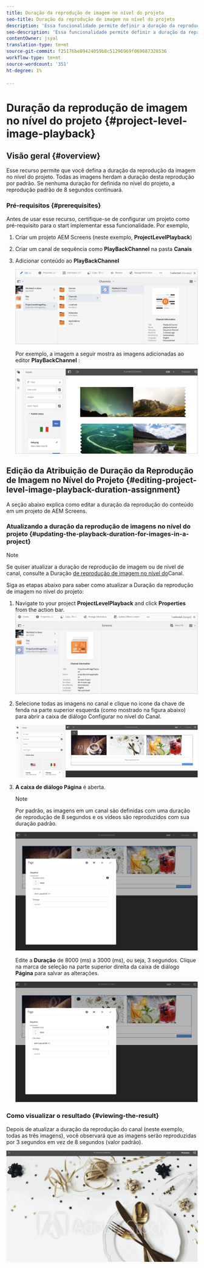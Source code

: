 ```yaml
---
title: Duração da reprodução de imagem no nível do projeto
seo-title: Duração da reprodução de imagem no nível do projeto
description: 'Essa funcionalidade permite definir a duração da reprodução da imagem no nível do projeto. '
seo-description: 'Essa funcionalidade permite definir a duração da reprodução da imagem no nível do projeto. '
contentOwner: jsyal
translation-type: tm+mt
source-git-commit: f25176be89424059b8c51296969f069687328536
workflow-type: tm+mt
source-wordcount: '351'
ht-degree: 1%

---
```



# Duração da reprodução de imagem no nível do projeto {#project-level-image-playback}

## Visão geral {#overview}

Esse recurso permite que você defina a duração da reprodução da imagem no nível do projeto. Todas as imagens herdam a duração desta reprodução por padrão. Se nenhuma duração for definida no nível do projeto, a reprodução padrão de 8 segundos continuará.

### Pré-requisitos {#prerequisites}

Antes de usar esse recurso, certifique-se de configurar um projeto como pré-requisito para o start implementar essa funcionalidade. Por exemplo,

1. Criar um projeto AEM Screens (neste exemplo, **ProjectLevelPlayback**)

1. Criar um canal de sequência como **PlayBackChannel** na pasta **Canais**

1. Adicionar conteúdo ao **PlayBackChannel**

   ![ativos](assets/image_playback1.png)

   Por exemplo, a imagem a seguir mostra as imagens adicionadas ao editor **PlayBackChannel** :

   ![ativos](assets/image_playback2.png)

## Edição da Atribuição de Duração da Reprodução de Imagem no Nível do Projeto {#editing-project-level-image-playback-duration-assignment}

A seção abaixo explica como editar a duração da reprodução do conteúdo em um projeto de AEM Screens.

### Atualizando a duração da reprodução de imagens no nível do projeto {#updating-the-playback-duration-for-images-in-a-project}


>[!NOTE]
>
>Se quiser atualizar a duração de reprodução de imagem ou de nível de canal, consulte a Duração [de reprodução de imagem no nível do](channel-level-image-playback.md)Canal.

Siga as etapas abaixo para saber como atualizar a Duração da reprodução de imagem no nível do projeto:

1. Navigate to your project **ProjectLevelPlayback** and click **Properties** from the action bar.
   ![ativos](assets/image_playback3.png)

1. Selecione todas as imagens no canal e clique no ícone da chave de fenda na parte superior esquerda (como mostrado na figura abaixo) para abrir a caixa de diálogo Configurar no nível do Canal.

   ![screen_shot_2019-06-25at95945am](assets/screen_shot_2019-06-25at95945am.png)

1. **A caixa de diálogo Página** é aberta.

   >[!NOTE]
   >
   >Por padrão, as imagens em um canal são definidas com uma duração de reprodução de 8 segundos e os vídeos são reproduzidos com sua duração padrão.

   ![screen_shot_2019-06-25at100343am](assets/screen_shot_2019-06-25at100343am.png)

   Edite a **Duração** de 8000 (ms) a 3000 (ms), ou seja, 3 segundos. Clique na marca de seleção na parte superior direita da caixa de diálogo **Página** para salvar as alterações.

   ![screen_shot_2019-06-25at101527am](assets/screen_shot_2019-06-25at101527am.png)

### Como visualizar o resultado {#viewing-the-result}

Depois de atualizar a duração da reprodução do canal (neste exemplo, todas as três imagens), você observará que as imagens serão reproduzidas por 3 segundos em vez de 8 segundos (valor padrão).

![canal_pré-visualização](assets/channel_preview.gif)

